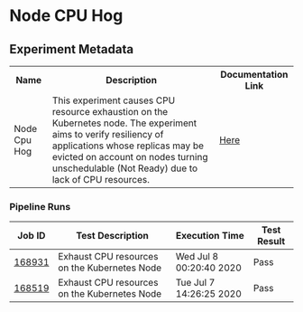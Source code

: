 # Node CPU Hog

## Experiment Metadata

<table>
<tr>
<th> Name </th>
<th> Description </th>
<th> Documentation Link </th>
</tr>
<tr>
 <td> Node Cpu Hog </td>
 <td> This experiment causes CPU resource exhaustion on the Kubernetes node. The experiment aims to verify resiliency of applications whose replicas may be evicted on account on nodes turning unschedulable (Not Ready) due to lack of CPU resources. </td>
 <td>  <a href="https://docs.litmuschaos.io/docs/node-cpu-hog/"> Here </a> </td>
 </tr>
 </table>

 ### Pipeline Runs

 
| Job ID |   Test Description         | Execution Time |Test Result   |
 |---------|---------------------------| --------------|--------|
|     <a href= "https://gitlab.mayadata.io/litmuschaos/litmus-e2e/-/jobs/168931">168931</a>           |  Exhaust CPU resources on the Kubernetes Node           | Wed Jul  8 00:20:40 2020  | Pass |
 |    <a href= "https://gitlab.mayadata.io/litmuschaos/litmus-e2e/-/jobs/168519">168519</a>   |  Exhaust CPU resources on the Kubernetes Node           |  Tue Jul  7 14:26:25 2020     |Pass  |
